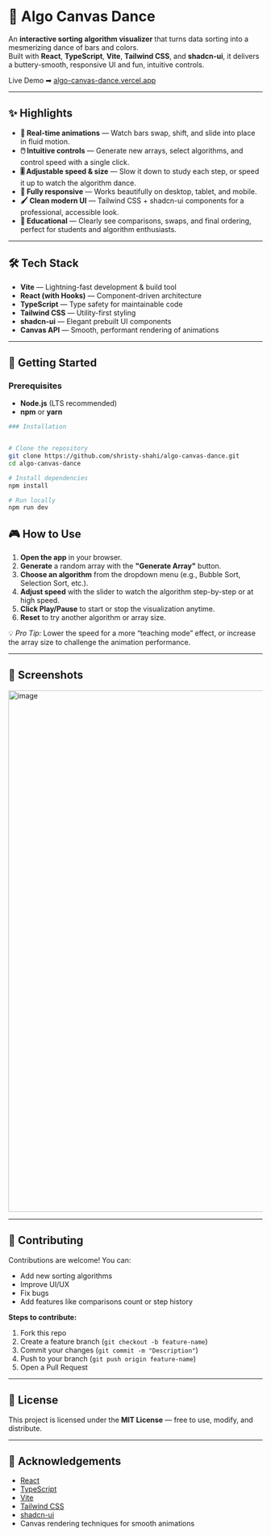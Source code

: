 # 🎨 Algo Canvas Dance

An **interactive sorting algorithm visualizer** that turns data sorting into a mesmerizing dance of bars and colors.  
Built with **React**, **TypeScript**, **Vite**, **Tailwind CSS**, and **shadcn-ui**, it delivers a buttery-smooth, responsive UI and fun, intuitive controls.

Live Demo ➡ [algo-canvas-dance.vercel.app](https://algo-canvas-dance.vercel.app/)

---

## ✨ Highlights

- **🎥 Real-time animations** — Watch bars swap, shift, and slide into place in fluid motion.
- **🖱️ Intuitive controls** — Generate new arrays, select algorithms, and control speed with a single click.
- **🎚 Adjustable speed & size** — Slow it down to study each step, or speed it up to watch the algorithm dance.
- **📱 Fully responsive** — Works beautifully on desktop, tablet, and mobile.
- **🖌 Clean modern UI** — Tailwind CSS + shadcn-ui components for a professional, accessible look.
- **🧠 Educational** — Clearly see comparisons, swaps, and final ordering, perfect for students and algorithm enthusiasts.

---

## 🛠 Tech Stack

- **Vite** — Lightning-fast development & build tool
- **React (with Hooks)** — Component-driven architecture
- **TypeScript** — Type safety for maintainable code
- **Tailwind CSS** — Utility-first styling
- **shadcn-ui** — Elegant prebuilt UI components
- **Canvas API** — Smooth, performant rendering of animations

---

## 🚀 Getting Started

### Prerequisites
- **Node.js** (LTS recommended)
- **npm** or **yarn**
```bash
### Installation


# Clone the repository
git clone https://github.com/shristy-shahi/algo-canvas-dance.git
cd algo-canvas-dance

# Install dependencies
npm install

# Run locally
npm run dev

```

## 🎮 How to Use

1. **Open the app** in your browser.
2. **Generate** a random array with the **"Generate Array"** button.
3. **Choose an algorithm** from the dropdown menu (e.g., Bubble Sort, Selection Sort, etc.).
4. **Adjust speed** with the slider to watch the algorithm step-by-step or at high speed.
5. **Click Play/Pause** to start or stop the visualization anytime.
6. **Reset** to try another algorithm or array size.

💡 *Pro Tip:* Lower the speed for a more “teaching mode” effect, or increase the array size to challenge the animation performance.

---

## 📸 Screenshots

<img width="1897" height="1032" alt="image" src="https://github.com/user-attachments/assets/23fffb2e-6089-47d5-b272-ea55baff3d43" />


---

## 🤝 Contributing

Contributions are welcome! You can:

- Add new sorting algorithms
- Improve UI/UX
- Fix bugs
- Add features like comparisons count or step history

**Steps to contribute:**
1. Fork this repo
2. Create a feature branch (`git checkout -b feature-name`)
3. Commit your changes (`git commit -m "Description"`)
4. Push to your branch (`git push origin feature-name`)
5. Open a Pull Request

---

## 📜 License

This project is licensed under the **MIT License** — free to use, modify, and distribute.

---

## 🙏 Acknowledgements

- [React](https://reactjs.org/)
- [TypeScript](https://www.typescriptlang.org/)
- [Vite](https://vitejs.dev/)
- [Tailwind CSS](https://tailwindcss.com/)
- [shadcn-ui](https://github.com/shadcn/ui)
- Canvas rendering techniques for smooth animations
